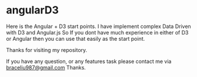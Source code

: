 # angularD3

Here is the Angular + D3 start points. 
I have implement complex Data Driven with D3 and Angular.js
So If you dont have much experience in either of D3 or Angular then you can use that easily as the start point. 

Thanks for visiting my repository. 

If you have any question, or any features task please contact me via braceliu987@gmail.com
Thanks. 
